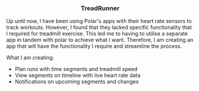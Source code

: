 
<div align="left">

<h3 align="center">TreadRunner</h3>

<p align="left">
Up until now, I have been using Polar's apps with their heart rate sensors to track workouts. However, I found that they lacked specific functionality that I required for treadmill exercise. This led me to having to utilise a separate app in tandem with polar to achieve what I want. Therefore, I am creating an app that will have the functionality I require and streamline the process.

What I am creating:
<ul>
    <li>Plan runs with time segments and treadmill speed</li>
    <li>View segments on timeline with live heart rate data</li>
    <li>Notifications on upcoming segments and changes</li>
</ul>
</p>

</div>


